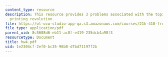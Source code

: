 ```yaml
---
content_type: resource
description: This resource provides 3 problems associated with the topic Eisenstein?s
  printing revolution.
file: https://ol-ocw-studio-app-qa.s3.amazonaws.com/courses/21h-418-from-print-to-digital-technologies-of-the-word-1450-present-fall-2005/1e2304cf2ef0bc3596b8d7bd71197f2b_hw4.pdf
file_type: application/pdf
parent_uid: 8c5688d6-eb11-ac8f-e419-235dcb4a98f3
resourcetype: Document
title: hw4.pdf
uid: 1e2304cf-2ef0-bc35-96b8-d7bd71197f2b
---
```

